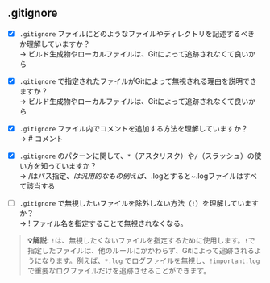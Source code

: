 ## .gitignore
- [x] `.gitignore` ファイルにどのようなファイルやディレクトリを記述するべきか理解していますか？  
→ ビルド生成物やローカルファイルは、Gitによって追跡されなくて良いから

- [x] `.gitignore` で指定されたファイルがGitによって無視される理由を説明できますか？  
→ ビルド生成物やローカルファイルは、Gitによって追跡されなくて良いから

- [x] `.gitignore` ファイル内でコメントを追加する方法を理解していますか？  
→ # コメント

- [x] `.gitignore` のパターンに関して、`*`（アスタリスク）や`/`（スラッシュ）の使い方を知っていますか？  
→ /はパス指定、*は汎用的なもの例えば、*.logとすると~.logファイルはすべて該当する

- [ ] `.gitignore` で無視したいファイルを除外しない方法（`!`）を理解していますか？  
→ ! ファイル名を指定することで無視されなくなる。
> **💡解説:** `!`は、無視したくないファイルを指定するために使用します。`!`で指定したファイルは、他のルールにかかわらず、Gitによって追跡されるようになります。例えば、`*.log` でログファイルを無視し、`!important.log` で重要なログファイルだけを追跡させることができます。
